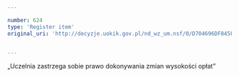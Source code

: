 ```yaml
---

number: 624
type: 'Register item'
original_uri: 'http://decyzje.uokik.gov.pl/nd_wz_um.nsf/0/D704696DF845F1EAC12572DD0032961C?OpenDocument'


---
```


„Uczelnia zastrzega sobie prawo dokonywania zmian wysokości opłat”
